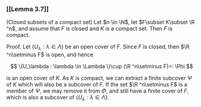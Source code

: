 ### [[Lemma 3.7]]

(Closed subsets of a compact set) Let $n \in \N$, let $F\subset K\subset \R ^n$, and assume that $F$ is closed and $K$ is a compact set. Then $F$ is compact.

Proof. Let $\{U_\lambda : \lambda \in \Lambda \}$ be an open cover of $F$. Since $F$ is closed, then $\R ^n\setminus F$ is open, and hence

$$ \{U_\lambda : \lambda \in \Lambda \}\cup (\R ^n\setminus F)=: \Phi $$

is an open cover of $K$. As $K$ is compact, we can extract a finite subcover $\Psi$ of $K$ which will also be a subcover of $F$. If the set $\R ^n\setminus F$ is a member of $\Psi$, we may remove it from $\Phi$, and still have a finite cover of $F$, which is also a subcover of $\{U_\lambda : \lambda \in \Lambda \}$.